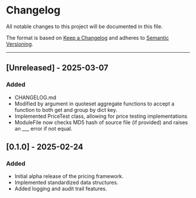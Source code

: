 # Changelog

All notable changes to this project will be documented in this file.

The format is based on [Keep a Changelog](https://keepachangelog.com/en/1.0.0/)
and adheres to [Semantic Versioning](https://semver.org/).

---

## [Unreleased] - 2025-03-07
### Added
- CHANGELOG.md
- Modified by argument in quoteset aggregate functions to accept a function to
	both get and group by dict key.
- Implemented PriceTest class, allowing for price testing implementations
- ModuleFile now checks MD5 hash of source file (if provided) and raises an 
	___ error if not equal.

## [0.1.0] - 2025-02-24
### Added
- Initial alpha release of the pricing framework.
- Implemented standardized data structures.
- Added logging and audit trail features.